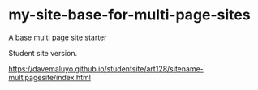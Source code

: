 # my-site-base-for-multi-page-sites
A base multi page site starter

Student site version.

https://davemaluyo.github.io/studentsite/art128/sitename-multipagesite/index.html
